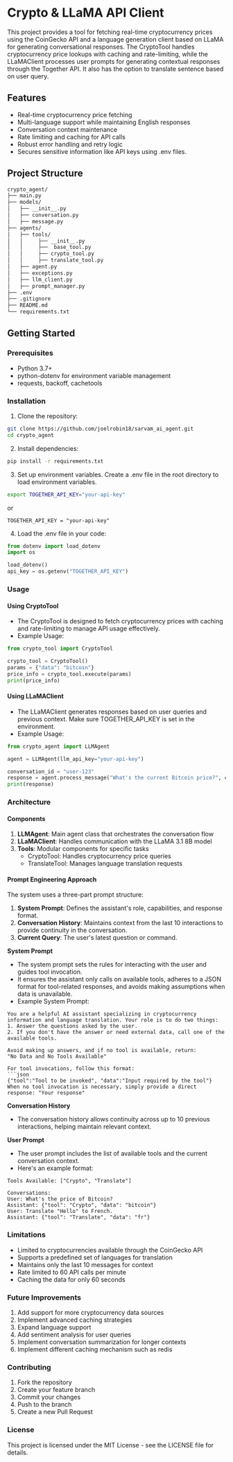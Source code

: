 # Crypto & LLaMA API Client

This project provides a tool for fetching real-time cryptocurrency prices using the CoinGecko API and a language generation client based on LLaMA for generating conversational responses. The CryptoTool handles cryptocurrency price lookups with caching and rate-limiting, while the LLaMAClient processes user prompts for generating contextual responses through the Together API. It also 
has the option to translate sentence based on user query.

## Features

- Real-time cryptocurrency price fetching
- Multi-language support while maintaining English responses
- Conversation context maintenance
- Rate limiting and caching for API calls
- Robust error handling and retry logic
- Secures sensitive information like API keys using .env files.

## Project Structure
```bash
crypto_agent/
├── main.py             
├── models/
│   ├── __init__.py      
│   ├── conversation.py  
│   ├── message.py           
├── agents/
│   ├── tools/
│   │     ├── __init__.py   
│   │     ├──  base_tool.py 
│   │     ├── crypto_tool.py   
│   │     ├── translate_tool.py   
│   ├── agent.py
│   ├── exceptions.py 
│   ├── llm_client.py 
│   ├── prompt_manager.py 
├── .env                     
├── .gitignore
├── README.md
└── requirements.txt         
```

## Getting Started

### Prerequisites
- Python 3.7+
- python-dotenv for environment variable management
- requests, backoff, cachetools

### Installation

1. Clone the repository:
```bash
git clone https://github.com/joelrobin18/sarvam_ai_agent.git
cd crypto_agent
```

2. Install dependencies:
```bash
pip install -r requirements.txt
```

3. Set up environment variables. Create a .env file in the root directory to load environment variables.
```bash
export TOGETHER_API_KEY="your-api-key"
```

or
```plaintext
TOGETHER_API_KEY = "your-api-key"
```

4. Load the .env file in your code:
```python
from dotenv import load_dotenv
import os

load_dotenv()
api_key = os.getenv("TOGETHER_API_KEY")
```

### Usage

#### Using CryptoTool

- The CryptoTool is designed to fetch cryptocurrency prices with caching and rate-limiting to manage API usage effectively.
- Example Usage:

```python
from crypto_tool import CryptoTool

crypto_tool = CryptoTool()
params = {"data": "bitcoin"}
price_info = crypto_tool.execute(params)
print(price_info)
```

#### Using LLaMAClient
- The LLaMAClient generates responses based on user queries and previous context. Make sure TOGETHER_API_KEY is set in the environment.
- Example Usage:

```python
from crypto_agent import LLMAgent

agent = LLMAgent(llm_api_key="your-api-key")

conversation_id = "user-123"
response = agent.process_message("What's the current Bitcoin price?", conversation_id)
print(response)
```

### Architecture

#### Components

1. **LLMAgent**: Main agent class that orchestrates the conversation flow
2. **LLaMAClient**: Handles communication with the LLaMA 3.1 8B model
3. **Tools**: Modular components for specific tasks
   - CryptoTool: Handles cryptocurrency price queries
   - TranslateTool: Manages language translation requests

#### Prompt Engineering Approach

The system uses a three-part prompt structure:

1. **System Prompt**: Defines the assistant's role, capabilities, and response format.
2. **Conversation History**: Maintains context from the last 10 interactions to provide continuity in the conversation.
3. **Current Query**: The user's latest question or command.

**System Prompt**
- The system prompt sets the rules for interacting with the user and guides tool invocation. 
- It ensures the assistant only calls on available tools, adheres to a JSON format for tool-related responses, and avoids making assumptions when data is unavailable.
- Example System Prompt:

```plaintext
You are a helpful AI assistant specializing in cryptocurrency information and language translation. Your role is to do two things:
1. Answer the questions asked by the user.
2. If you don't have the answer or need external data, call one of the available tools.

Avoid making up answers, and if no tool is available, return:
"No Data and No Tools Available"

For tool invocations, follow this format:
```json
{"tool":"Tool to be invoked", "data":"Input required by the tool"}
When no tool invocation is necessary, simply provide a direct response: "Your response"
```

**Conversation History**
- The conversation history allows continuity across up to 10 previous interactions, helping maintain relevant context.

**User Prompt**
- The user prompt includes the list of available tools and the current conversation context. 
- Here's an example format:

```plaintext
Tools Available: ["Crypto", "Translate"]

Conversations: 
User: What's the price of Bitcoin?
Assistant: {"tool": "Crypto", "data": "bitcoin"}
User: Translate "Hello" to French.
Assistant: {"tool": "Translate", "data": "fr"}
```

### Limitations

- Limited to cryptocurrencies available through the CoinGecko API
- Supports a predefined set of languages for translation
- Maintains only the last 10 messages for context
- Rate limited to 60 API calls per minute
- Caching the data for only 60 seconds

### Future Improvements

1. Add support for more cryptocurrency data sources
2. Implement advanced caching strategies
3. Expand language support
4. Add sentiment analysis for user queries
5. Implement conversation summarization for longer contexts
6. Implement different caching mechanism such as redis

### Contributing

1. Fork the repository
2. Create your feature branch
3. Commit your changes
4. Push to the branch
5. Create a new Pull Request

### License

This project is licensed under the MIT License - see the LICENSE file for details.